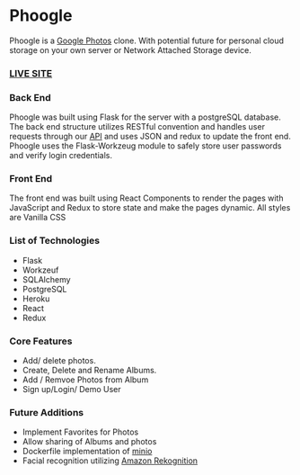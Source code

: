 # Phoogle
Phoogle is a [Google Photos](https://photos.google.com/) clone. With potential future for personal cloud storage on your own server or Network Attached Storage device.

### [LIVE SITE](https://phoogle.herokuapp.com/)


### Back End
Phoogle was built using Flask for the server with a postgreSQL database. The back end structure utilizes RESTful convention and handles user requests through our 
[API](https://github.com/facebook/react/wiki/api-documentation) and uses JSON and redux to update the front end. Phoogle uses the Flask-Workzeug module to safely store user passwords and verify login credentials. 
### Front End
The front end was built using React Components to render the pages with JavaScript and Redux to store state and make the pages dynamic. All styles are Vanilla CSS
### List of Technologies
* Flask
* Workzeuf
* SQLAlchemy
* PostgreSQL
* Heroku
* React
* Redux

### Core Features
* Add/ delete photos.
* Create, Delete and Rename Albums.
* Add / Remvoe Photos from Album
* Sign up/Login/ Demo User

### Future Additions
* Implement Favorites for Photos
* Allow sharing of Albums and photos
* Dockerfile implementation of [minio](https://github.com/minio/minio)
* Facial recognition utilizing  [Amazon Rekognition](https://aws.amazon.com/rekognition/)


